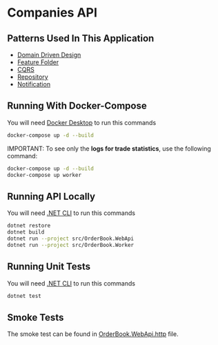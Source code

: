 # Companies API

## Patterns Used In This Application

- [Domain Driven Design](https://balta.io/cursos/modelando-dominios-ricos)
- [Feature Folder](https://github.com/tfsantosbr/dotnet-folder-by-feature-structure)
- [CQRS](https://balta.io/blog/aspnet-core-cqrs-mediator)
- [Repository](https://learning.eximia.co/videos/repositorios/)
- [Notification](https://balta.io/blog/exception-vs-domain-notification)

## Running With Docker-Compose

You will need [Docker Desktop](https://docs.docker.com/desktop/install/windows-install/) to run this commands

```bash
docker-compose up -d --build
```

IMPORTANT: To see only the **logs for trade statistics**, use the following command:

```bash
docker-compose up -d --build
docker-compose up worker
```

## Running API Locally

You will need [.NET CLI](https://dotnet.microsoft.com/en-us/download) to run this commands

```bash
dotnet restore
dotnet build
dotnet run --project src/OrderBook.WebApi
dotnet run --project src/OrderBook.Worker
```

## Running Unit Tests

You will need [.NET CLI](https://dotnet.microsoft.com/en-us/download) to run this commands

```bash
dotnet test
```

## Smoke Tests

The smoke test can be found in [OrderBook.WebApi.http](./src/OrderBook.WebApi/OrderBook.WebApi.http) file.

